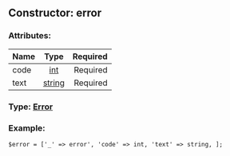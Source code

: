 ## Constructor: error  

### Attributes:

| Name     |    Type       | Required |
|----------|:-------------:|---------:|
|code|[int](../types/int.md) | Required|
|text|[string](../types/string.md) | Required|



### Type: [Error](../types/Error.md)


### Example:

```
$error = ['_' => error', 'code' => int, 'text' => string, ];
```